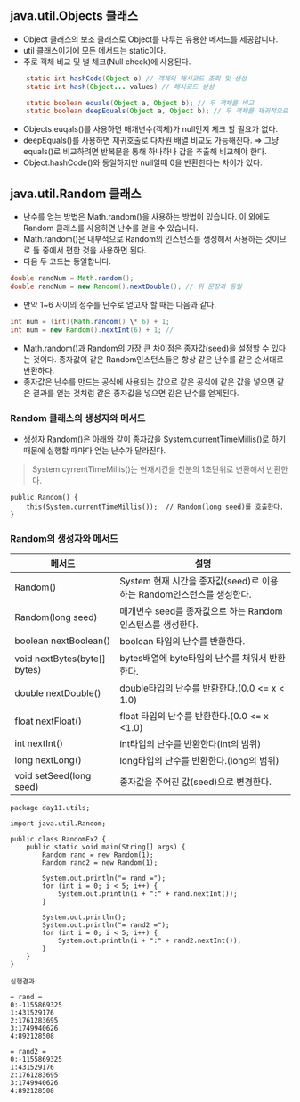 ## java.util.Objects 클래스

- Object 클래스의 보조 클래스로 Object를 다루는 유용한 메서드를 제공합니다.
- util 클래스이기에 모든 메서드는 static이다.
- 주로 객체 비교 및 널  체크(Null check)에 사용된다.

```java
	static int hashCode(Object o) // 객체의 해시코드 조회 및 생성
	static int hash(Object... values) // 해시코드 생성

```

```java
	static boolean equals(Object a, Object b); // 두 객체를 비교
	static boolean deepEquals(Object a, Object b); // 두 객체를 재귀적으로 비교(다차원 배열 비교 가능 )

```

- Objects.euqals()를 사용하면 매개변수(객체)가 null인지 체크 할 필요가 없다.
- deepEquals()를 사용하면 재귀호출로 다차원 배열 비교도 가능해진다.
⇒ 그냥 equals()로 비교하려면 반복문을 통해 하나하나 갑을 추출해 비교해야 한다.
- Object.hashCode()와 동일하지만 null일때 0을 반환한다는 차이가 있다.

## java.util.Random 클래스

- 난수를 얻는 방법은 Math.random()을 사용하는 방법이 있습니다. 이 외에도 Random 클래스를 사용하면 난수를 얻을 수 있습니다.
- Math.random()은 내부적으로 Random의 인스턴스를 생성해서 사용하는 것이므로 둘 중에서 편한 것을 사용하면 된다.
- 다음 두 코드는 동일합니다.

```java
double randNum = Math.random();
double randNum = new Random().nextDouble(); // 위 문장과 동일

```

- 만약 1~6 사이의 정수를 난수로 얻고자 할 때는 다음과 같다.

```java
int num = (int)(Math.random() \* 6) + 1;
int num = new Random().nextInt(6) + 1; //

```

- Math.random()과 Random의 가장 큰 차이점은 종자값(seed)을 설정할 수 있다는 것이다. 종자값이 같은 Random인스턴스들은 항상 같은 난수를 같은 순서대로 반환하다.
- 종자값은 난수를 만드는 공식에 사용되는 값으로 같은 공식에 같은 값을 넣으면 같은 결과를 얻는 것처럼 같은 종자값을 넣으면 같은 난수를 얻게된다.

### Random 클래스의 생성자와 메서드

- 생성자 Random()은 아래와 같이 종자값을 System.currentTimeMillis()로 하기 때문에 실행할 때마다 얻는 난수가 달라진다.

> System.cyrrentTimeMillis()는 현재시간을 천분의 1초단위로 변환해서 반환한다.
> 

```
public Random() {
	this(System.currentTimeMillis());  // Random(long seed)를 호출한다.
}

```

### Random의 생성자와 메서드

| 메서드 | 설명 |
| --- | --- |
| Random() | System 현재 시간을 종자값(seed)로 이용하는 Random인스턴스를 생성한다. |
| Random(long seed) | 매개변수 seed를 종자값으로 하는 Random인스턴스를 생성한다. |
| boolean nextBoolean() | boolean 타입의 난수를 반환한다. |
| void nextBytes(byte[] bytes) | bytes배열에 byte타입의 난수를 채워서 반환한다. |
| double nextDouble() | double타입의 난수를 반환한다.(0.0 <= x < 1.0) |
| float nextFloat() | float 타입의 난수를 반환한다.(0.0 <= x <1.0) |
| int nextInt() | int타입의 난수를 반환한다(int의 범위) |
| long nextLong() | long타입의 난수를 반환한다.(long의 범위) |
| void setSeed(long seed) | 종자값을 주어진 값(seed)으로 변경한다. |

```
package day11.utils;

import java.util.Random;

public class RandomEx2 {
	public static void main(String[] args) {
		Random rand = new Random(1);
		Random rand2 = new Random(1);

		System.out.println("= rand =");
		for (int i = 0; i < 5; i++) {
			System.out.println(i + ":" + rand.nextInt());
		}

		System.out.println();
		System.out.println("= rand2 =");
		for (int i = 0; i < 5; i++) {
			System.out.println(i + ":" + rand2.nextInt());
		}
	}
}

실행결과

= rand =
0:-1155869325
1:431529176
2:1761283695
3:1749940626
4:892128508

= rand2 =
0:-1155869325
1:431529176
2:1761283695
3:1749940626
4:892128508

```

